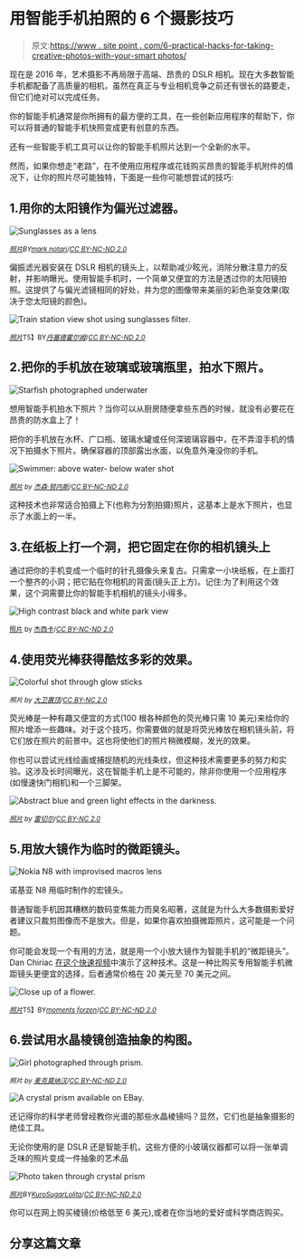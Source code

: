 # 用智能手机拍照的 6 个摄影技巧

> 原文:[https://www . site point . com/6-practical-hacks-for-taking-creative-photos-with-your-smart photos/](https://www.sitepoint.com/6-practical-hacks-for-taking-creative-photos-with-your-smartphone/)

现在是 2016 年，艺术摄影不再局限于高端、昂贵的 DSLR 相机。现在大多数智能手机都配备了高质量的相机，虽然在真正与专业相机竞争之前还有很长的路要走，但它们绝对可以完成任务。

你的智能手机通常是你所拥有的最方便的工具，在一些创新应用程序的帮助下，你可以将普通的智能手机快照变成更有创意的东西。

还有一些智能手机工具可以让你的智能手机照片达到一个全新的水平。

然而，如果你想走“老路”，在不使用应用程序或花钱购买昂贵的智能手机附件的情况下，让你的照片尽可能独特，下面是一些你可能想尝试的技巧:

## 1.用你的太阳镜作为偏光过滤器。

![Sunglasses as a lens](../Images/ceab0b1d69eb7448c5f26c631ff00f02.png)

<small>[*照片*](https://www.flickr.com/photos/notarim/5565786744/)*BY*[*mark notari*](https://www.flickr.com/photos/notarim/)*/*[*CC BY-NC-ND 2.0*](https://creativecommons.org/licenses/by-nc-nd/2.0/)</small>

偏振滤光器安装在 DSLR 相机的镜头上，以帮助减少眩光，消除分散注意力的反射，并影响曝光。使用智能手机时，一个简单又便宜的方法是透过你的太阳镜拍照。这提供了与偏光滤镜相同的好处，并为您的图像带来美丽的彩色渐变效果(取决于您太阳镜的颜色)。

![Train station view shot using sunglasses filter.](../Images/a60482c58b4f6db575f3a3ad55f2b33e.png)

<small>[*照片*](https://www.flickr.com/photos/simplebitsdan/1381003930/)T5】BY[*丹塞德霍尔姆*](https://www.flickr.com/photos/simplebitsdan/)/[*CC BY-NC-ND 2.0*](https://creativecommons.org/licenses/by-nc-nd/2.0/)</small>

## 2.把你的手机放在玻璃或玻璃瓶里，拍水下照片。

![Starfish photographed underwater](../Images/9cc93a606517b7c7874095e4c697844b.png)

想用智能手机拍水下照片？当你可以从厨房随便拿些东西的时候，就没有必要花在昂贵的防水盒上了！

把你的手机放在水杯、广口瓶、玻璃水罐或任何深玻璃容器中，在不弄湿手机的情况下拍摄水下照片。确保容器的顶部露出水面，以免意外淹没你的手机。

![Swimmer: above water- below water shot](../Images/8c95a2607ba71fdccf5858c12c17ff83.png)

<small>[*照片*](https://www.flickr.com/photos/jasonnunez/19699512038/) *by* [*杰森·努内斯*](https://www.flickr.com/photos/jasonnunez/)*/*[*CC BY-NC-ND 2.0*](https://creativecommons.org/licenses/by-nc-nd/2.0/)</small>

这种技术也非常适合拍摄上下(也称为分割拍摄)照片，这基本上是水下照片，也显示了水面上的一半。

## 3.在纸板上打一个洞，把它固定在你的相机镜头上

通过把你的手机变成一个临时的针孔摄像头来复古。只需拿一小块纸板，在上面打一个整齐的小洞；把它贴在你相机的背面(镜头正上方)。记住:为了利用这个效果，这个洞需要比你的智能手机相机的镜头小得多。

![High contrast black and white park view](../Images/d9249ea8436efac289cc1c1d33df7d92.png)

<small>[照片](https://www.flickr.com/photos/notoriousjes/5759430939/) by [杰西卡](https://www.flickr.com/photos/notoriousjes/)/[*CC BY-NC-ND 2.0*](https://creativecommons.org/licenses/by-nc-nd/2.0/)</small>

## 4.使用荧光棒获得酷炫多彩的效果。

![Colorful shot through glow sticks](../Images/5fb2c06b6a86f694e65527d533ab60ec.png)

<small>*照片* *by* [*大卫置顶*](https://www.flickr.com/photos/dstopping/)*/*[*CC BY-NC 2.0*](https://creativecommons.org/licenses/by-nc/2.0/)</small>

荧光棒是一种有趣又便宜的方式(100 根各种颜色的荧光棒只需 10 美元)来给你的照片增添一些趣味。对于这个技巧，你需要做的就是将荧光棒放在相机镜头前，将它们放在照片的前景中。这也将使他们的照片稍微模糊，发光的效果。

你也可以尝试光线绘画或捕捉随机的光线条纹，但这种技术需要更多的努力和实验。这涉及长时间曝光，这在智能手机上是不可能的，除非你使用一个应用程序(如慢速快门相机)和一个三脚架。

![Abstract blue and green light effects in the darkness.](../Images/00ca8d9c7041baac242ef20cb3f885ed.png)

<small>[*照片*](https://www.flickr.com/photos/rachelpasch/3058400080/) *by* [*雷切尔*](https://www.flickr.com/photos/rachelpasch/)*/*[*CC BY-NC 2.0*](https://creativecommons.org/licenses/by-nc/2.0/)</small>

## 5.用放大镜作为临时的微距镜头。

![Nokia N8 with improvised macros lens](../Images/d12bab19b5744e72333074bf3d7abadf.png)

诺基亚 N8 用临时制作的宏镜头。

普通智能手机因其糟糕的数码变焦能力而臭名昭著，这就是为什么大多数摄影爱好者建议只裁剪图像而不是放大。但是，如果你喜欢拍摄微距照片，这可能是一个问题。

你可能会发现一个有用的方法，就是用一个小放大镜作为智能手机的“微距镜头”。Dan Chiriac [在这个快速视频](https://www.youtube.com/watch?v=pG4sX9spxAw)中演示了这种技术。这是一种比购买专用智能手机微距镜头更便宜的选择，后者通常价格在 20 美元至 70 美元之间。

![Close up of a flower.](../Images/15d2f66ec093a93465b39e9fa8f00639.png)

<small>[*照片*](https://www.flickr.com/photos/momentsforzen/8587623387)T5】BY[*moments forzen*](https://www.flickr.com/photos/momentsforzen/)/[*CC BY-NC-ND 2.0*](https://creativecommons.org/licenses/by-nc-nd/2.0/)</small>

## 6.尝试用水晶棱镜创造抽象的构图。

![Girl photographed through prism.](../Images/78ea6714aa2567d4a9380beb517d6b25.png)

<small>*照片* *by* [*麦克莫纳汉*](https://www.flickr.com/photos/mikey_blue_eyes/)*/*[*CC BY-NC-ND 2.0*](https://creativecommons.org/licenses/by-nc-nd/2.0/)</small>

![A crystal prism available on EBay.](../Images/e9036744f0db36d5f56c32dfcbffde65.png)

还记得你的科学老师曾经教你光谱的那些水晶棱镜吗？显然，它们也是抽象摄影的绝佳工具。

无论你使用的是 DSLR 还是智能手机，这些方便的小玻璃仪器都可以将一张单调乏味的照片变成一件抽象的艺术品

![Photo taken through crystal prism](../Images/531781133efc708fe78300a9cc254ff7.png)

<small>[*照片*](https://www.flickr.com/photos/kurosugarlolita/5247914832)*BY*[*KuroSugarLolita*](https://www.flickr.com/photos/kurosugarlolita/)/[*CC BY-NC-ND 2.0*](https://creativecommons.org/licenses/by-nc-nd/2.0/)</small>

你可以在网上购买棱镜(价格低至 6 美元),或者在你当地的爱好或科学商店购买。

## 分享这篇文章